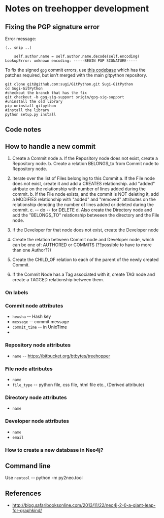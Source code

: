 # Notes on treehopper development


## Fixing the PGP signature error

Error message:

~~~~{.python}
(.. snip ..)

    self.author.name = self.author.name.decode(self.encoding)
LookupError: unknown encoding: -----BEGIN PGP SIGNATURE-----
~~~~

To fix the signed `gpg` commit errors, use
  [this codebase](https://github.com/sugi/GitPython/tree/gpg-sig-support)
  which has the patches required, but isn't merged with the main
  gitpython repository.

~~~~{.bash}
git clone git@github.com:sugi/GitPython.git Sugi-GitPython
cd Sugi-GitPython
#checkout the branch that has the fix
git checkout -b gpg-sig-support origin/gpg-sig-support
#uninstall the old library
pip uninstall gitpython
#install the library
python setup.py install
~~~~


## Code notes

## How to handle a new commit


1. Create a Commit node
  a. If the Repository node does not exist, create a Repository node.
  b. Create a relation BELONGS_to from Commit node to Repository node. 

2. Iterate over the list of Files belonging to this Commit
  a. If the File node does not exist, create it and add a CREATES relationship. add "added" atribute on the relationship with number of lines added during the commit. 
  b. If the File node exists, and the commit is NOT deleting it, add a MODIFIES relationship with "added" and "removed" attributes on the relationship denoting the number of lines added or deleted during the commit.
  c. -- do -- for DELETE
  d. Also create the Directory node and add the "BELONGS_TO" relationship betweeen the directory and the File node. 

2. If the Developer for that node does not exist, create the Developer node
3. Create the relation between Commit node and Developer node, which can be one of: AUTHORED or COMMITS (??possible to have to more than one Author??)
4. Create the CHILD_OF relation to each of the parent of the newly created Commit.
5. If the Commit Node has a Tag associated with it, create TAG node and create a TAGGED relationship between them. 


### On labels


### Commit node attributes

 * `hexsha` -- Hash key
 * `message` -- commit message
 * `commit_time` -- in UnixTime
 * 

### Repository node attributes

 * `name` -- https://bitbucket.org/btbytes/treehopper

### File node attributes

 * `name` 
 * `file_type` -- python file, css file, html file etc., (Derived attribute)


### Directory node attributes

 * `name`

### Developer node attributes

  * `name`
  * `email`


### How to create a new database in Neo4j?


## Command line

Use `neotool` -- python -m py2neo.tool

## References

-
  http://blog.safaribooksonline.com/2013/11/22/neo4j-2-0-a-giant-leap-for-graphkind/
